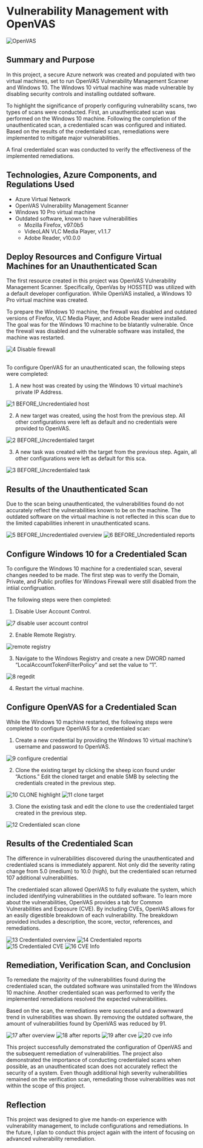 # Vulnerability Management with OpenVAS
![OpenVAS](https://github.com/TylerDeaver/OpenVAS/assets/149614301/6a3b53cb-d9ca-47b4-ab6e-4f3f01a2dea0)


## Summary and Purpose

In this project, a secure Azure network was created and populated with two virtual machines, set to run OpenVAS Vulnerability Management Scanner and Windows 10. The Windows 10 virtual machine was made vulnerable by disabling security controls and installing outdated software. 

To highlight the significance of properly configuring vulnerability scans, two types of scans were conducted. First, an unauthenticated scan was performed on the Windows 10 machine. Following the completion of the unauthenticated scan, a credentialed scan was configured and initiated. Based on the results of the credentialed scan, remediations were implemented to mitigate major vulnerabilities. 

A final credentialed scan was conducted to verify the effectiveness of the implemented remediations.


## Technologies, Azure Components, and Regulations Used

- Azure Virtual Network
- OpenVAS Vulnerability Management Scanner
- Windows 10 Pro virtual machine
- Outdated software, known to have vulnerabilities
  - Mozilla Firefox, v97.0b5
  - VideoLAN VLC Media Player, v1.1.7
  - Adobe Reader, v10.0.0


## Deploy Resources and Configure Virtual Machines for an Unauthenticated Scan

The first resource created in this project was OpenVAS Vulnerability Management Scanner. Specifically, OpenVas by HOSSTED was utilized with a default developer configuration. While OpenVAS installed, a Windows 10 Pro virtual machine was created. 

To prepare the Windows 10 machine, the firewall was disabled and outdated versions of Firefox, VLC Media Player, and Adobe Reader were installed. The goal was for the Windows 10 machine to be blatantly vulnerable. Once the firewall was disabled and the vulnerable software was installed, the machine was restarted.


![4 Disable firewall](https://github.com/TylerDeaver/OpenVAS/assets/149614301/d0f4c453-b01f-4bf7-9c45-9844cf4266cc)


<br>To configure OpenVAS for an unauthenticated scan, the following steps were completed:

1. A new host was created by using the Windows 10 virtual machine’s private IP Address.


![1 BEFORE_Uncredentialed host](https://github.com/TylerDeaver/OpenVAS/assets/149614301/80742a9f-0341-4296-bb29-df15529b75a8)


2. A new target was created, using the host from the previous step. All other configurations were left as default and no credentials were provided to OpenVAS.


![2 BEFORE_Uncredentialed target](https://github.com/TylerDeaver/OpenVAS/assets/149614301/694460cc-7de3-40f8-b01f-94e3a28f402f)


3. A new task was created with the target from the previous step. Again, all other configurations were left as default for this sca.


![3 BEFORE_Uncredentialed task](https://github.com/TylerDeaver/OpenVAS/assets/149614301/860b35b1-a330-4eca-8c33-8c662a85d56c)



##  Results of the Unauthenticated Scan

Due to the scan being unauthenticated, the vulnerabilities found do not accurately reflect the vulnerabilities known to be on the machine. The outdated software on the virtual machine is not reflected in this scan due to the limited capabilities inherent in unauthenticated scans.


![5 BEFORE_Uncredentialed overview](https://github.com/TylerDeaver/OpenVAS/assets/149614301/b1c77fa5-e21c-4ed2-8711-f7622f97d1c6)
![6 BEFORE_Uncredentialed reports](https://github.com/TylerDeaver/OpenVAS/assets/149614301/3d5388a7-f94c-4586-8969-161bb15980b7)


## Configure Windows 10 for a Credentialed Scan

To configure the Windows 10 machine for a credentialed scan, several changes needed to be made. The first step was to verify the Domain, Private, and Public profiles for Windows Firewall were still disabled from the intiial configruation.

The following steps were then completed:

1. Disable User Account Control.


![7 disable user account control](https://github.com/TylerDeaver/OpenVAS/assets/149614301/87eb7d5f-c7e6-429d-b0e5-cb218243a04c)


2. Enable Remote Registry.


![remote registry](https://github.com/TylerDeaver/OpenVAS/assets/149614301/5197899e-c971-44e7-9cca-935b910297ec)


3. Navigate to the Windows Registry and create a new DWORD named “LocalAccountTokenFilterPolicy” and set the value to “1”.


![8 regedit](https://github.com/TylerDeaver/OpenVAS/assets/149614301/bcc9a5df-7068-45ad-bebd-03ed4cb5dbe7)


4. Restart the virtual machine.


## Configure OpenVAS for a Credentialed Scan

While the Windows 10 machine restarted, the following steps were completed to configure OpenVAS for a credentialed scan:

1. Create a new credential by providing the Windows 10 virtual machine’s username and password to OpenVAS.


![9 configure credential](https://github.com/TylerDeaver/OpenVAS/assets/149614301/4e9f8471-cadd-4de3-afba-3cf12b716dc1)


2. Clone the existing target by clicking the sheep icon found under “Actions.” Edit the cloned target and enable SMB by selecting the credentials created in the previous step.


![10 CLONE highlight](https://github.com/TylerDeaver/OpenVAS/assets/149614301/357205d0-d5f2-40cc-811c-a8977671bfc4)
![11 clone target](https://github.com/TylerDeaver/OpenVAS/assets/149614301/925e3d45-49fe-49a5-ab06-92c3a1152e49)



3. Clone the existing task and edit the clone to use the credentialed target created in the previous step.


![12 Credentialed scan clone](https://github.com/TylerDeaver/OpenVAS/assets/149614301/3c1c0fbe-e7b8-41bd-9da9-dd8c21da38ff)


## Results of the Credentialed Scan

The difference in vulnerabilities discovered during the unauthenticated and credentialed scans is immediately apparent. Not only did the severity rating change from 5.0 (medium) to 10.0 (high), but the credentialed scan returned 107 additional vulnerabilities. 

The credentialed scan allowed OpenVAS to fully evaluate the system, which included identifying vulnerabilities in the outdated software. To learn more about the vulnerabilities, OpenVAS provides a tab for Common Vulnerabilities and Exposure (CVE). By including CVEs, OpenVAS allows for an easily digestible breakdown of each vulnerability. The breakdown provided includes a description, the score, vector, references, and remediations.


![13 Credentialed overview](https://github.com/TylerDeaver/OpenVAS/assets/149614301/6461d348-804a-4018-a258-84dce552333d)
![14 Credentialed reports](https://github.com/TylerDeaver/OpenVAS/assets/149614301/570d86ec-41b5-40a0-a290-1188b121a774)
![15 Credentialed CVE](https://github.com/TylerDeaver/OpenVAS/assets/149614301/b1766134-794d-4df1-9f8d-2dbdc6195fb0)
![16 CVE Info](https://github.com/TylerDeaver/OpenVAS/assets/149614301/c871409a-76ad-4efb-8f3b-a9b680467fb4)



## Remediation, Verification Scan, and Conclusion

To remediate the majority of the vulnerabilities found during the credentialed scan, the outdated software was uninstalled from the Windows 10 machine. Another credentialed scan was performed to verify the implemented remediations resolved the expected vulnerabilities. 

Based on the scan, the remediations were successful and a downward trend in vulnerabilities was shown. By removing the outdated software, the amount of vulnerabilities found by OpenVAS was reduced by 91.


![17 after overview](https://github.com/TylerDeaver/OpenVAS/assets/149614301/a5e53cf9-e572-4b00-8785-68c4a4732440)
![18 after reports](https://github.com/TylerDeaver/OpenVAS/assets/149614301/67f382eb-6787-46c3-80d7-4da865c9d67d)
![19 after cve](https://github.com/TylerDeaver/OpenVAS/assets/149614301/b649e372-3f31-4431-ab58-42f65336375d)
![20 cve info](https://github.com/TylerDeaver/OpenVAS/assets/149614301/934e914e-001e-4607-9ea6-f5d7e4589255)


This project successfully demonstrated the configuration of OpenVAS and the subsequent remediation of vulnerabilities. The project also demonstrated the importance of conducting credentialed scans when possible, as an unauthenticated scan does not accurately reflect the security of a system. Even though additional high severity vulnerabilities remained on the verification scan, remediating those vulnerabilities was not within the scope of this project.


## Reflection
This project was designed to give me hands-on experience with vulnerability management, to include configurations and remediations. In the future, I plan to conduct this project again with the intent of focusing on advanced vulnerability remediation.


